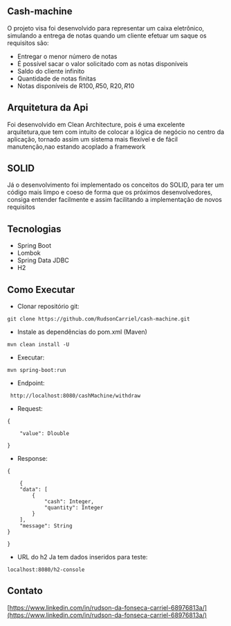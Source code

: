 
## Cash-machine

O projeto visa foi desenvolvido para representar um caixa eletrônico, simulando a entrega de notas quando um cliente efetuar um saque os requisitos são:

- Entregar o menor número de notas
- É possível sacar o valor solicitado com as notas disponíveis
- Saldo do cliente infinito
- Quantidade de notas finitas
- Notas disponíveis de R$100, R$50, R$20, R$10


## Arquitetura da Api

Foi desenvolvido em Clean Architecture, pois é uma excelente arquitetura,que tem com intuito de colocar a lógica de negócio no centro da aplicação, tornado assim um sistema mais flexível e de fácil manutenção,nao estando acoplado a framework

## SOLID

Já o desenvolvimento foi implementado os conceitos do SOLID, para ter um código mais limpo e coeso de forma que os próximos desenvolvedores, consiga entender facilmente e assim facilitando a implementação de novos requisitos
## Tecnologias

- Spring Boot
- Lombok
- Spring Data JDBC
- H2

## Como Executar

- Clonar repositório git:
```
git clone https://github.com/RudsonCarriel/cash-machine.git
```
- Instale as dependências do pom.xml (Maven)
```
mvn clean install -U
```
- Executar:
```
mvn spring-boot:run
```

- Endpoint:
 ```
  http://localhost:8080/cashMachine/withdraw
```
- Request:
```
{
    
    "value": Dlouble

}
```
- Response:
```
{
    
    {
    "data": [
        {
            "cash": Integer,
            "quantity": Integer
        }
    ],
    "message": String
}

}
```

- URL do h2 Ja tem dados inseridos para teste:
```
localhost:8080/h2-console
```
## Contato


[https://www.linkedin.com/in/rudson-da-fonseca-carriel-68976813a/](https://www.linkedin.com/in/rudson-da-fonseca-carriel-68976813a/)
